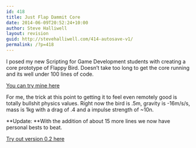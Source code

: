```yaml
---
id: 418
title: Just Flap Dammit Core
date: 2014-06-09T20:52:24+10:00
author: Steve Halliwell
layout: revision
guid: http://stevehalliwell.com/414-autosave-v1/
permalink: /?p=418
---
```

I posed my new Scripting for Game Development students with creating a core prototype of Flappy Bird. Doesn&#8217;t take too long to get the core running and its well under 100 lines of code.

<a class="vt-p" href="https://dl.dropboxusercontent.com/u/53300249/JustFlapDammit%20V0.1/Build.html" target="_blank">You can try mine here</a>

For me, the trick at this point to getting it to feel even remotely good is totally bullshit physics values. Right now the bird is .5m, gravity is -16m/s/s, mass is 1kg with a drag of .4 and a impulse strength of ~10n.

**Update: **With the addition of about 15 more lines we now have personal bests to beat.

<a class="vt-p" href="https://dl.dropboxusercontent.com/u/53300249/JustFlapDammit%20V0.2/build.html" target="_blank">Try out version 0.2 here</a>